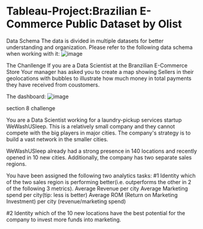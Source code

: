 # Tableau-Project:Brazilian E-Commerce Public Dataset by Olist
Data Schema
The data is divided in multiple datasets for better understanding and organization. Please refer to the following data schema when working with it:
![image](https://github.com/katedeng/Tableau-Project/assets/115319734/a2c7caee-79d1-43d5-b8c8-64758536830c)

The Chanllenge
If you are a Data Scientist at the Branzilian E-Commerce Store
Your manager has asked you to create a map showing Sellers in their geolocations with bubbles to illustrate how much money in total payments they have received from coustomers.


The dashboard:
![image](https://github.com/katedeng/Tableau-Project/assets/115319734/346dd370-95c9-4092-a5d7-ed2ebc299fb9)



section 8 challenge

You are a Data Scientist working for a laundry-pickup services startup WeWashUSleep. This is a relatively small company and they cannot compete with the big players in major cities. The company's strategy is to build a vast network in the smaller cities.

WeWashUSleep already had a strong presence in 140 locations and recently opened in 10 new cities. Additionally, the company has two separate sales regions.

 You have been assigned the following two analytics tasks:
 #1 
 Identity which of the two sales region is performing better(i.e. outperforms the other in 2 of the following 3 metrics).
 Average Revenue per city
 Average Marketing spend per city(tip: less is better)
 Average ROM (Return on Marketing Investment) per city (revenue/marketing spend)

 #2
 Identity which of the 10 new locations have the best potential for the company to invest more funds into marketing.
 



